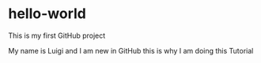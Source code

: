 # hello-world
This is my first GitHub project

My name is Luigi and I am new in GitHub this is why I am doing this Tutorial


